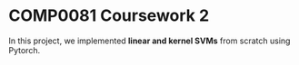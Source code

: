 # COMP0081 Coursework 2

In this project, we implemented **linear and kernel SVMs** from scratch using Pytorch.
